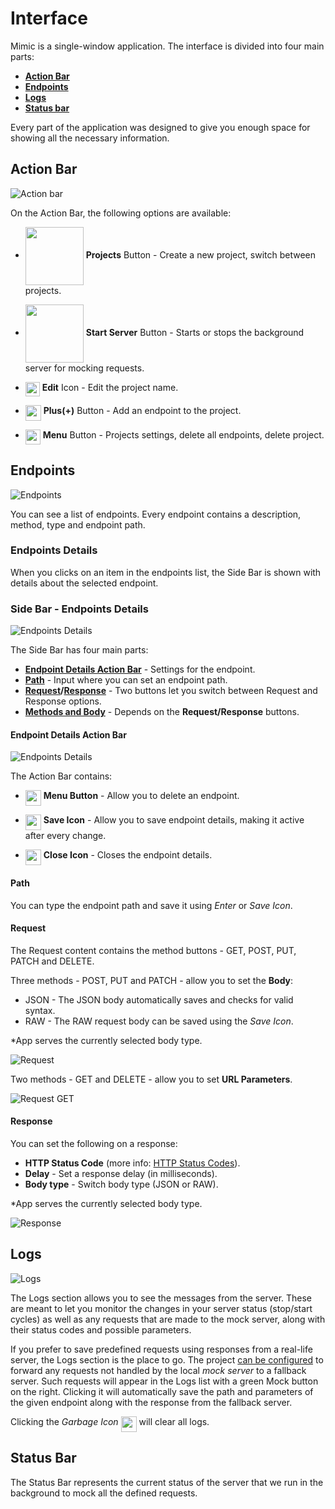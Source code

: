 # Interface

Mimic is a single-window application. The interface is divided into four main parts:

- [**Action Bar**](navigation.md#action-bar)
- [**Endpoints**](navigation.md#endpoints)
- [**Logs**](navigation.md#logs)
- [**Status bar**](navigation.md#status-bar)

Every part of the application was designed to give you enough space for showing all the necessary information.

## Action Bar

![Action bar](../.gitbook/assets/actionbar.png)

On the Action Bar, the following options are available:

- <img align="center" src="../Images/projectsbutton.png" width="93"> **Projects** Button - Create a new project, switch between projects.

- <img align="center" src="../Images/startserver.png" width="93"> **Start Server** Button - Starts or stops the background server for mocking requests.

- <img align="top" src="../Images/editicon.png" width="23"> **Edit** Icon - Edit the project name.

- <img align="top" src="../Images/addicon.png" width="25"> **Plus(+)** Button - Add an endpoint to the project.

- <img align="top" src="../Images/menuicon.png" width="24" > **Menu** Button - Projects settings, delete all endpoints, delete project.

## Endpoints

![Endpoints](../.gitbook/assets/endpoints.png)

You can see a list of endpoints. Every endpoint contains a description, method, type and endpoint path.

### Endpoints Details

When you clicks on an item in the endpoints list, the Side Bar is shown with details about the selected endpoint.

### Side Bar - Endpoints Details

![Endpoints Details](../.gitbook/assets/endpointdetails.png)

The Side Bar has four main parts:

- [**Endpoint Details Action Bar**](navigation.md#endpoint-details-action-bar) - Settings for the endpoint.
- [**Path**](navigation.md#path) - Input where you can set an endpoint path.
- [**Request**](navigation.md#request)**/**[**Response**](navigation.md#response) - Two buttons let you switch between Request and Response options.
- [**Methods and Body**](navigation.md#request) - Depends on the **Request/Response** buttons.

#### Endpoint Details Action Bar

![Endpoints Details](../.gitbook/assets/detailsoptions.png)

The Action Bar contains:

- <img align="top" src="../Images/menuicon.png" width="25"> **Menu Button** - Allow you to delete an endpoint.

- <img align="top" src="../Images/saveicon.png" width="25"> **Save Icon** - Allow you to save endpoint details, making it active after every change.
- <img align="top" src="../Images/closeicon.png" width="25"> **Close Icon** - Closes the endpoint details.

#### Path

You can type the endpoint path and save it using _Enter_ or _Save Icon_.

#### Request

The Request content contains the method buttons - GET, POST, PUT, PATCH and DELETE.

Three methods - POST, PUT and PATCH - allow you to set the **Body**:

- JSON - The JSON body automatically saves and checks for valid syntax.
- RAW - The RAW request body can be saved using the _Save Icon_.

\*App serves the currently selected body type.

![Request](../.gitbook/assets/request.png)

Two methods - GET and DELETE - allow you to set **URL Parameters**.

![Request GET](../.gitbook/assets/requestget.png)

#### Response

You can set the following on a response:

- **HTTP Status Code** \(more info: [HTTP Status Codes](https://www.w3.org/Protocols/rfc2616/rfc2616-sec10.html)\).
- **Delay** - Set a response delay \(in milliseconds\).
- **Body type** - Switch body type \(JSON or RAW\).

\*App serves the currently selected body type.

![Response](../.gitbook/assets/response.png)

## Logs

![Logs](../.gitbook/assets/logs.png)

The Logs section allows you to see the messages from the server. These are meant to let you monitor the changes in your server status \(stop/start cycles\) as well as any requests that are made to the mock server, along with their status codes and possible parameters.

If you prefer to save predefined requests using responses from a real-life server, the Logs section is the place to go. The project [can be configured](https://github.com/brains-and-beards/mimic-docs/tree/b76384b606c6c3e544b14efb54fc131fba7d0ff2/mimic-navigation/basics/create-first-project.md) to forward any requests not handled by the local _mock server_ to a fallback server. Such requests will appear in the Logs list with a green Mock button on the right. Clicking it will automatically save the path and parameters of the given endpoint along with the response from the fallback server.

Clicking the _Garbage Icon_ <img align="top" src="../Images/garbageicon.png" width="25"> will clear all logs.

## Status Bar

The Status Bar represents the current status of the server that we run in the background to mock all the defined requests.
